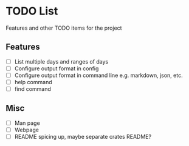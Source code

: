 # TODO List

Features and other TODO items for the project

## Features

- [ ] List multiple days and ranges of days
- [ ] Configure output format in config
- [ ] Configure output format in command line e.g. markdown, json, etc.
- [ ] help command
- [ ] find command

## Misc

- [ ] Man page
- [ ] Webpage
- [ ] README spicing up, maybe separate crates README?
